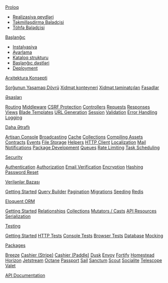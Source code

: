 [Proloq](https://github.com/aytiqaqash/azresource/blob/main/Laravel/Dokumentasiya/Proloq.md)

  - [Realizasiya qeydləri]()
  - [Təkmilləşdirmə Bələdçisi]()
  - [Töhfə Bələdçisi]()

[Başlanğıc](https://github.com/aytiqaqash/azresource/blob/main/Laravel/Dokumentasiya/Ba%C5%9Flan%C4%9F%C4%B1c.md)

  - [Instalyasiya](https://github.com/aytiqaqash/azresource/blob/main/Laravel/Dokumentasiya/Ba%C5%9Flan%C4%9F%C4%B1c.md#i%CC%87nstalyasiya)
  - [Ayarlama](https://github.com/aytiqaqash/azresource/blob/main/Laravel/Dokumentasiya/Ba%C5%9Flan%C4%9F%C4%B1c.md#ayarlama---configuration)
  - [Kataloq strukturu](https://github.com/aytiqaqash/azresource/blob/main/Laravel/Dokumentasiya/Ba%C5%9Flan%C4%9F%C4%B1c.md#kataloq-strukturu)
  - [Başlanğıc dəstləri](https://github.com/aytiqaqash/azresource/blob/main/Laravel/Dokumentasiya/Ba%C5%9Flan%C4%9F%C4%B1c.md#ba%C5%9Flan%C4%9F%C4%B1c-d%C9%99stl%C9%99ri)
  - [Deployment](https://github.com/aytiqaqash/azresource/blob/main/Laravel/Dokumentasiya/Ba%C5%9Flan%C4%9F%C4%B1c.md#deployment)

[Arxitektura Konsepti](https://github.com/aytiqaqash/azresource/blob/main/Laravel/Dokumentasiya/Arxitektura%20Konsepti.md)

  [Sorğunun Yaşamaq Dövrü]()
  [Xidmət konteyneri]()
  [Xidmət təminatçıları]()
  [Fasadlar]()

[Əsasları](https://github.com/aytiqaqash/azresource/blob/main/Laravel/Dokumentasiya/Əsasları.md)

  [Routing]()
  [Middleware]()
  [CSRF Protection]()
  [Controllers]()
  [Requests]()
  [Responses]()
  [Views]()
  [Blade Templates]()
  [URL Generation]()
  [Session]()
  [Validation]()
  [Error Handling]()
  [Logging]()

[Daha Ətraflı]()

  [Artisan Console]()
  [Broadcasting]()
  [Cache]()
  [Collections]()
  [Compiling Assets]()
  [Contracts]()
  [Events]()
  [File Storage]()
  [Helpers]()
  [HTTP Client]()
  [Localization]()
  [Mail]()
  [Notifications]()
  [Package Development]()
  [Queues]()
  [Rate Limiting]()
  [Task Scheduling]()

[Security]()

  [Authentication]()
  [Authorization]()
  [Email Verification]()
  [Encryption]()
  [Hashing]()
  [Password Reset]()

[Verilənlər Bazası]()

  [Getting Started]()
  [Query Builder]()
  [Pagination]()
  [Migrations]()
  [Seeding]()
  [Redis]()

[Eloquent ORM]()

  [Getting Started]()
  [Relationships]()
  [Collections]()
  [Mutators / Casts]()
  [API Resources]()
  [Serialization]()

[Testing]()

  [Getting Started]()
  [HTTP Tests]()
  [Console Tests]()
  [Browser Tests]()
  [Database]()
  [Mocking]()
  
[Packages]()

  [Breeze]()
  [Cashier (Stripe)]()
  [Cashier (Paddle)]()
  [Dusk]()
  [Envoy]()
  [Fortify]()
  [Homestead]()
  [Horizon]()
  [Jetstream]()
  [Octane]()
  [Passport]()
  [Sail]()
  [Sanctum]()
  [Scout]()
  [Socialite]()
  [Telescope]()
  [Valet]()

[API Documentation](https://laravel.com/api/8.x/)